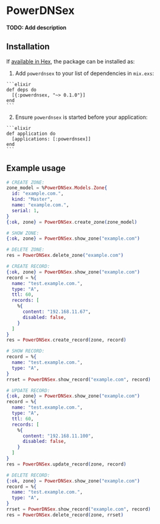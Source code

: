 # PowerDNSex

**TODO: Add description**

## Installation

If [available in Hex](https://hex.pm/docs/publish), the package can be installed as:

  1. Add `powerdnsex` to your list of dependencies in `mix.exs`:

    ```elixir
    def deps do
      [{:powerdnsex, "~> 0.1.0"}]
    end
    ```

  2. Ensure `powerdnsex` is started before your application:

    ```elixir
    def application do
      [applications: [:powerdnsex]]
    end
    ```

## Example usage

```elixir
# CREATE ZONE:
zone_model = %PowerDNSex.Models.Zone{
  id: "example.com.",
  kind: "Master",
  name: "example.com.",
  serial: 1,
}
{:ok, zone} = PowerDNSex.create_zone(zone_model)

# SHOW ZONE:
{:ok, zone} = PowerDNSex.show_zone("example.com")

# DELETE ZONE:
res = PowerDNSex.delete_zone("example.com")

# CREATE RECORD:
{:ok, zone} = PowerDNSex.show_zone("example.com")
record = %{
  name: "test.example.com.",
  type: "A",
  ttl: 60,
  records: [
    %{
      content: "192.168.11.67",
      disabled: false,
    }
  ]
}
res = PowerDNSex.create_record(zone, record)

# SHOW RECORD:
record = %{
  name: "test.example.com.",
  type: "A",
}
rrset = PowerDNSex.show_record("example.com", record)

# UPDATE RECORD:
{:ok, zone} = PowerDNSex.show_zone("example.com")
record = %{
  name: "test.example.com.",
  type: "A",
  ttl: 60,
  records: [
    %{
      content: "192.168.11.100",
      disabled: false,
    }
  ]
}
res = PowerDNSex.update_record(zone, record)

# DELETE RECORD:
{:ok, zone} = PowerDNSex.show_zone("example.com")
record = %{
  name: "test.example.com.",
  type: "A",
}
rrset = PowerDNSex.show_record("example.com", record)
res = PowerDNSex.delete_record(zone, rrset)

```
